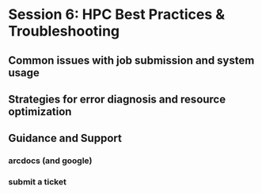 # Session 6: HPC Best Practices & Troubleshooting


## Common issues with job submission and system usage

## Strategies for error diagnosis and resource optimization

## Guidance and Support
### arcdocs (and google)
### submit a ticket